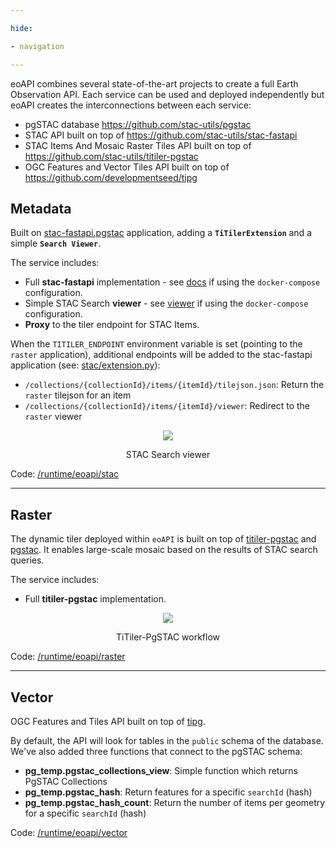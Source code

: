 ```yaml
---

hide:

- navigation

---
```


eoAPI combines several state-of-the-art projects to create a full Earth Observation API. Each service can be used and deployed independently but eoAPI creates the interconnections between each service:

- pgSTAC database https://github.com/stac-utils/pgstac
- STAC API built on top of https://github.com/stac-utils/stac-fastapi
- STAC Items And Mosaic Raster Tiles API built on top of https://github.com/stac-utils/titiler-pgstac
- OGC Features and Vector Tiles API built on top of https://github.com/developmentseed/tipg

## Metadata

Built on [stac-fastapi.pgstac](https://github.com/stac-utils/stac-fastapi) application, adding a **`TiTilerExtension`** and a simple **`Search Viewer`**.

The service includes:

- Full **stac-fastapi** implementation - see [docs](http://localhost:8081/docs) if using the `docker-compose` configuration.
- Simple STAC Search **viewer** - see [viewer](http://localhost:8081/index.html) if using the `docker-compose` configuration.
- **Proxy** to the tiler endpoint for STAC Items.
    
When the `TITILER_ENDPOINT` environment variable is set (pointing to the `raster` application), additional endpoints will be added to the stac-fastapi application (see: [stac/extension.py](https://github.com/developmentseed/eoAPI/blob/main/src/eoapi/stac/eoapi/stac/extension.py)):

- `/collections/{collectionId}/items/{itemId}/tilejson.json`: Return the `raster` tilejson for an item
- `/collections/{collectionId}/items/{itemId}/viewer`: Redirect to the `raster` viewer

<p align="center">
<img src="https://user-images.githubusercontent.com/10407788/146790933-e439893c-ef2e-4d78-a372-f2f18694836c.png"/>
<p align="center">STAC Search viewer</p>
</p>

Code: [/runtime/eoapi/stac](https://github.com/developmentseed/eoAPI/tree/main/runtime/eoapi/stac)

---

## Raster

The dynamic tiler deployed within `eoAPI` is built on top of [titiler-pgstac](https://github.com/stac-utils/titiler-pgstac) and [pgstac](https://github.com/stac-utils/pgstac). It enables large-scale mosaic based on the results of STAC search queries.

The service includes:

- Full **titiler-pgstac** implementation.

<p align="center">
<img src="https://user-images.githubusercontent.com/10407788/129632282-f71e9f45-264c-4882-af28-7062c4e56f25.png"/>
<p align="center">TiTiler-PgSTAC workflow</p>
</p>

Code: [/runtime/eoapi/raster](https://github.com/developmentseed/eoAPI/tree/main/runtime/eoapi/raster)

---

## Vector

OGC Features and Tiles API built on top of [tipg](https://github.com/developmentseed/tipg).

By default, the API will look for tables in the `public` schema of the database. We've also added three functions that connect to the pgSTAC schema:

- **pg_temp.pgstac_collections_view**: Simple function which returns PgSTAC Collections
- **pg_temp.pgstac_hash**: Return features for a specific `searchId` (hash)
- **pg_temp.pgstac_hash_count**: Return the number of items per geometry for a specific `searchId` (hash)

Code: [/runtime/eoapi/vector](https://github.com/developmentseed/eoAPI/tree/main/runtime/eoapi/vector)
